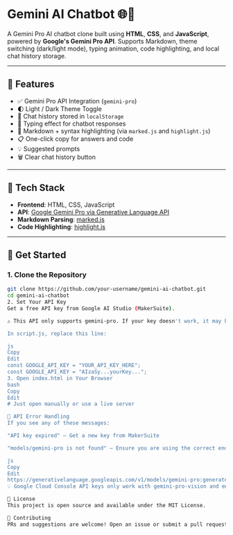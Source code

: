 # Gemini AI Chatbot 🌐🤖

A Gemini Pro AI chatbot clone built using **HTML**, **CSS**, and **JavaScript**, powered by **Google's Gemini Pro API**. Supports Markdown, theme switching (dark/light mode), typing animation, code highlighting, and local chat history storage.

---

## 🚀 Features

- ✅ Gemini Pro API Integration (`gemini-pro`)
- 🌓 Light / Dark Theme Toggle
- 💬 Chat history stored in `localStorage`
- 🧠 Typing effect for chatbot responses
- 📄 Markdown + syntax highlighting (via `marked.js` and `highlight.js`)
- 📋 One-click copy for answers and code
- 💡 Suggested prompts
- 🗑️ Clear chat history button

---

## 🧰 Tech Stack

- **Frontend**: HTML, CSS, JavaScript
- **API**: [Google Gemini Pro via Generative Language API](https://makersuite.google.com/app/apikey)
- **Markdown Parsing**: [marked.js](https://github.com/markedjs/marked)
- **Code Highlighting**: [highlight.js](https://highlightjs.org/)

---

## 🔑 Get Started

### 1. Clone the Repository

```bash
git clone https://github.com/your-username/gemini-ai-chatbot.git
cd gemini-ai-chatbot
2. Set Your API Key
Get a free API key from Google AI Studio (MakerSuite).

⚠️ This API only supports gemini-pro. If your key doesn't work, it may be expired or unsupported.

In script.js, replace this line:

js
Copy
Edit
const GOOGLE_API_KEY = "YOUR_API_KEY_HERE";
const GOOGLE_API_KEY = "AIzaSy...yourKey...";
3. Open index.html in Your Browser
bash
Copy
Edit
# Just open manually or use a live server

🧪 API Error Handling
If you see any of these messages:

"API key expired" – Get a new key from MakerSuite

"models/gemini-pro is not found" – Ensure you are using the correct endpoint:

js
Copy
Edit
https://generativelanguage.googleapis.com/v1/models/gemini-pro:generateContent?key=YOUR_API_KEY
💡 Google Cloud Console API keys only work with gemini-pro-vision and embedding-gecko unless you're on Vertex AI.

📄 License
This project is open source and available under the MIT License.

🤝 Contributing
PRs and suggestions are welcome! Open an issue or submit a pull request to improve the project.
